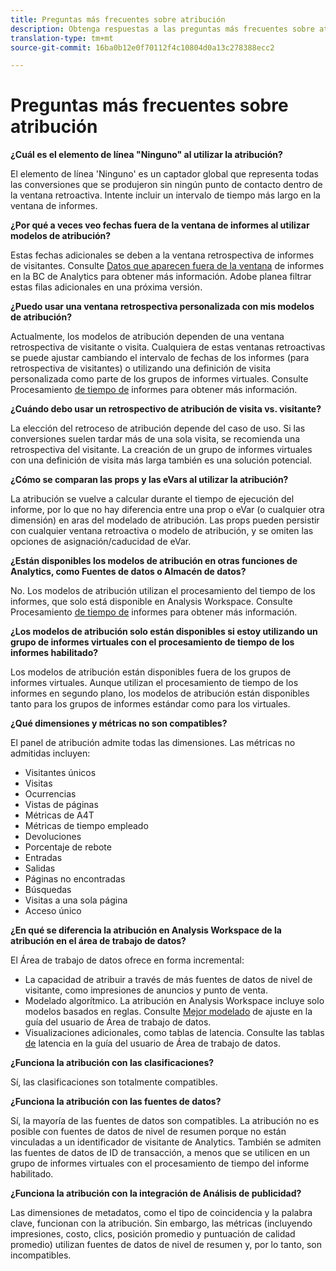 ```yaml
---
title: Preguntas más frecuentes sobre atribución
description: Obtenga respuestas a las preguntas más frecuentes sobre atribución.
translation-type: tm+mt
source-git-commit: 16ba0b12e0f70112f4c10804d0a13c278388ecc2

---
```



# Preguntas más frecuentes sobre atribución

**¿Cuál es el elemento de línea "Ninguno" al utilizar la atribución?**

El elemento de línea 'Ninguno' es un captador global que representa todas las conversiones que se produjeron sin ningún punto de contacto dentro de la ventana retroactiva. Intente incluir un intervalo de tiempo más largo en la ventana de informes.

**¿Por qué a veces veo fechas fuera de la ventana de informes al utilizar modelos de atribución?**

Estas fechas adicionales se deben a la ventana retrospectiva de informes de visitantes. Consulte [Datos que aparecen fuera de la ventana](https://helpx.adobe.com/analytics/kb/data-appearing-outside-reporting-window.html) de informes en la BC de Analytics para obtener más información. Adobe planea filtrar estas filas adicionales en una próxima versión.

**¿Puedo usar una ventana retrospectiva personalizada con mis modelos de atribución?**

Actualmente, los modelos de atribución dependen de una ventana retrospectiva de visitante o visita. Cualquiera de estas ventanas retroactivas se puede ajustar cambiando el intervalo de fechas de los informes (para retrospectiva de visitantes) o utilizando una definición de visita personalizada como parte de los grupos de informes virtuales. Consulte Procesamiento [de tiempo de](../../../../components/vrs/vrs-report-time-processing.md) informes para obtener más información.

**¿Cuándo debo usar un retrospectivo de atribución de visita vs. visitante?**

La elección del retroceso de atribución depende del caso de uso. Si las conversiones suelen tardar más de una sola visita, se recomienda una retrospectiva del visitante. La creación de un grupo de informes virtuales con una definición de visita más larga también es una solución potencial.

**¿Cómo se comparan las props y las eVars al utilizar la atribución?**

La atribución se vuelve a calcular durante el tiempo de ejecución del informe, por lo que no hay diferencia entre una prop o eVar (o cualquier otra dimensión) en aras del modelado de atribución. Las props pueden persistir con cualquier ventana retroactiva o modelo de atribución, y se omiten las opciones de asignación/caducidad de eVar.

**¿Están disponibles los modelos de atribución en otras funciones de Analytics, como Fuentes de datos o Almacén de datos?**

No. Los modelos de atribución utilizan el procesamiento del tiempo de los informes, que solo está disponible en Analysis Workspace. Consulte Procesamiento [de tiempo de](../../../../components/vrs/vrs-report-time-processing.md) informes para obtener más información.

**¿Los modelos de atribución solo están disponibles si estoy utilizando un grupo de informes virtuales con el procesamiento de tiempo de los informes habilitado?**

Los modelos de atribución están disponibles fuera de los grupos de informes virtuales. Aunque utilizan el procesamiento de tiempo de los informes en segundo plano, los modelos de atribución están disponibles tanto para los grupos de informes estándar como para los virtuales.

**¿Qué dimensiones y métricas no son compatibles?**

El panel de atribución admite todas las dimensiones. Las métricas no admitidas incluyen:

* Visitantes únicos
* Visitas
* Ocurrencias
* Vistas de páginas
* Métricas de A4T
* Métricas de tiempo empleado
* Devoluciones
* Porcentaje de rebote
* Entradas
* Salidas
* Páginas no encontradas
* Búsquedas
* Visitas a una sola página
* Acceso único

**¿En qué se diferencia la atribución en Analysis Workspace de la atribución en el área de trabajo de datos?**

El Área de trabajo de datos ofrece en forma incremental:

* La capacidad de atribuir a través de más fuentes de datos de nivel de visitante, como impresiones de anuncios y punto de venta.
* Modelado algorítmico. La atribución en Analysis Workspace incluye solo modelos basados en reglas. Consulte [Mejor modelado](https://marketing.adobe.com/resources/help/en_US/insight/client/c_attrib_algorithmic.html) de ajuste en la guía del usuario de Área de trabajo de datos.
* Visualizaciones adicionales, como tablas de latencia. Consulte las tablas [de](https://marketing.adobe.com/resources/help/en_US/insight/client/c_lat_tbls.html) latencia en la guía del usuario de Área de trabajo de datos.

**¿Funciona la atribución con las clasificaciones?**

Sí, las clasificaciones son totalmente compatibles.

**¿Funciona la atribución con las fuentes de datos?**

Sí, la mayoría de las fuentes de datos son compatibles. La atribución no es posible con fuentes de datos de nivel de resumen porque no están vinculadas a un identificador de visitante de Analytics. También se admiten las fuentes de datos de ID de transacción, a menos que se utilicen en un grupo de informes virtuales con el procesamiento de tiempo del informe habilitado.

**¿Funciona la atribución con la integración de Análisis de publicidad?**

Las dimensiones de metadatos, como el tipo de coincidencia y la palabra clave, funcionan con la atribución. Sin embargo, las métricas (incluyendo impresiones, costo, clics, posición promedio y puntuación de calidad promedio) utilizan fuentes de datos de nivel de resumen y, por lo tanto, son incompatibles.
